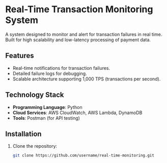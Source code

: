 # Real-Time Transaction Monitoring System  

A system designed to monitor and alert for transaction failures in real time. Built for high scalability and low-latency processing of payment data.  

## Features  
- Real-time notifications for transaction failures.  
- Detailed failure logs for debugging.  
- Scalable architecture supporting 1,000 TPS (transactions per second).  

## Technology Stack  
- **Programming Language**: Python  
- **Cloud Services**: AWS CloudWatch, AWS Lambda, DynamoDB  
- **Tools**: Postman (for API testing)  

## Installation  
1. Clone the repository:  
   ```bash
   git clone https://github.com/username/real-time-monitoring.git
